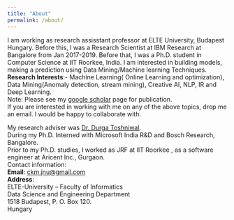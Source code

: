 ```yaml
---
title: "About"
permalink: /about/
---
```

I am working as research assisstant professor at ELTE University, Budapest Hungary. Before this, I was a Research Scientist at IBM Research at Bangalore from Jan 2017-2019.  Before that, I was a Ph.D. student in Computer Science at IIT Roorkee, India. I am interested in building models, making a prediction using Data Mining/Machine learning Techniques.  
**Research Interests**:- Machine Learning( Online Learning and optimization), Data Mining(Anomaly detection, stream mining), Creative AI, NLP, IR and Deep Learning.  
Note: Please see my [google scholar](https://scholar.google.com/citations?user=OR0yLJEAAAAJ&hl=en&authuser=2)   page  for publication.   
If you are interested in working with me on any of the above topics, drop me an email. I would be happy to collaborate with.  
 
My research adviser was [Dr. Durga Toshniwal](http://www.durgatoshniwal.in).  
During my Ph.D. Interned with Microsoft India R&D and Bosch Research, Bangalore.  
Prior to my Ph.D. studies, I worked as JRF at IIT Roorkee , as a software engineer at Aricent Inc., Gurgaon.  
Contact information:  
**Email**: ckm.jnu@gmail.com  
**Address**:  
ELTE-University – Faculty of Informatics  
Data Science and Engineering Department  
1518 Budapest, P. O. Box 120.  
Hungary

